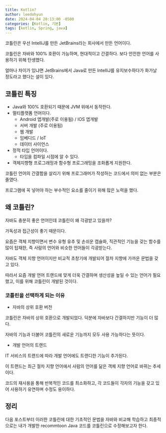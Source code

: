 ```yaml
---
title: Kotlin?
author: leedohyun
date: 2024-04-04 20:13:00 -0500
categories: [Kotlin, 기본]
tags: [kotlin, Spring, java]
---
```


코틀린은 우선 IntelliJ를 만든 JetBrains라는 회사에서 만든 언어이다.

코틀린은 자바와 100% 호환이 가능하며, 현대적이고 간결하다. 보다 안전한 언어를 사용하기 위해 탄생했다.

얼마나 차이가 있냐면 JetBrains에서 Java로 만든 IntelliJ를 유지보수하다가 화가날 정도라고 했다는 설이 있다.

## 코틀린 특징

- Java와 100% 호환되기 때문에 JVM 위에서 동작한다.
- 멀티플랫폼 언어이다.
	- Android 앱개발(주로 이용됨) / IOS 앱개발
	- 서버 개발 (주로 이용됨)
	- 웹 개발
	- 임베디드 / IoT
	- 데이터 사이언스
- 정적 타입 언어이다.
	- 타입을 컴파일 시점에 알 수 있다. 
- 객체지향형 프로그래밍과 함수형 프로그래밍을 조화롭게 지원한다. 

코틀린 언어의 간결함을 살리기 위해 프로그래머가 작성하는 코드에서 의미 없는 부분은 줄였다.

프로그램에 꼭 넣어야 하는 부수적인 요소를 줄이기 위해 많은 노력을 했다.

## 왜 코틀린?

자바도 충분히 좋은 언어인데 코틀린이 왜 각광받고 있을까?

가독성과 접근성이 좋기 때문이다.

요즘은 객체 지향이면서 변수 유형 유추 및 손쉬운 캡슐화, 직관적인 기능을 갖는 함수를 많이 탑재한, 즉 사람의 언어와 비슷한 언어들이 각광받는다.

자바도 객체 지향 언어이지만 비교적 초창기에 개발되어 절차 지향에 가까운 문법을 갖고 있다.

따라서 요즘 개발 언어 트랜드에 맞게 더욱 간결하며 생산성을 높일 수 있는 언어가 필요했고, 이를 위해 코틀린이 개발된 것이다.

### 코틀린을 선택하게 되는 이유

- 자바의 상위 호환 버전

코틀린은 자바의 상위 호환으로 개발되었다. 덕분에 자바보다 간결하지만 기능이 더 많다.

자바의 기능과 더불어 코틀린의 새로운 기능까지 모두 사용 가능하다는 뜻이다.

- 개발 언어의 트랜드

IT 서비스의 트랜드에 따라 개발 언어에도 트랜디한 기능이 추가된다.

이 트랜드는 최근 절차 지향 언어에서 사람의 언어를 닮은 객체 지향 언어로 바뀌는 추세이다.

코드의 재사용을 통해 반복적인 코드를 최소화하고, 각 코드들이 각자의 기능을 갖고 있어 사용하기 유연하며 수정도 용이하다.

## 정리

다음 포스트부터 이러한 코틀린에 대한 기초적인 문법을 자바와 비교해 학습하고 최종적으로는 내가 개발한 recommtoon Java 코드를 코틀린으로 수정해보고자 한다.